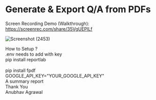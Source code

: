 # Generate & Export Q/A from PDFs
Screen Recording Demo (Walkthrough): https://screenrec.com/share/35VgUEPlLf <br>

![Screenshot (2453)](https://github.com/AnUbHaVafs/Generate_and_Export_QAs_from_PDFS/assets/76126067/8d93a74e-c4f0-4994-9278-3218113be95c)

How to Setup ? <br>
.env needs to add with key <br> 
pip install reportlab<br>  
pip install fpdf<br>
GOOGLE_API_KEY="YOUR_GOOGLE_API_KEY" <br>
A summary report <br>
Thank You <br>
Anubhav Agrawal <br>
